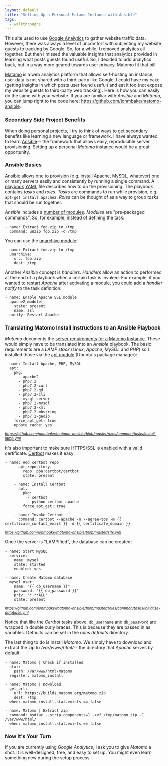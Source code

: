```yaml
---
layout: default
title: "Setting Up a Personal Matamo Instance with Ansible"
tags:
  - walkthroughs
---
```


This site used to use [Google Analytics](http://analytics.google.com) to gather website traffic data. However, there was always a level of uncomfort with subjecting my website guests to tracking by Google. So, for a while, I removed analytics all together. But then I missed the valuable insights that analytics provided in learning what posts guests found useful. So, I decided to add analytics back, but in a way more geared towards user privacy. Matomo fit that bill.

[Matamo](https://matomo.org/) is a web analytics platform that allows self-hosting an instance; user data is not shared with a third-party like Google. I could have my cake (getting insights in which posts user found useful) and eat it too (not expose my website guests to third-party web tracking). Here is how you can easily do the same with your website. If you are familiar with _Ansible_ and _Matomo_, you can jump right to the code here: <https://github.com/jonmbake/matomo-ansible>.

### Secondary Side Project Benefits

When doing personal projects, I try to think of ways to get secondary benefits like learning a new language or framework. I have always wanted to learn [Ansible](https://docs.ansible.com/ansible/latest/)-- the framework that allows easy, reproducible server provisioning. Setting up a personal _Matomo_ instance would be a great opportunity.

### Ansible Basics

[Ansible](https://docs.ansible.com/ansible/latest/) allows one to provision (e.g. install Apache, MySQL, whatever) one or many servers easily and consistently by running a single command. A [playbook](https://docs.ansible.com/ansible/latest/user_guide/playbooks.html) [YAML](https://yaml.org/) file describes how to do the provisioning. The playbook contains _tasks_ and _roles_. _Tasks_ are commands to run while provision, e.g. `apt-get install apache2`. _Roles_ can be thought of as a way to group _tasks_ that should be run together.

_Ansible_ includes a [number of modules](https://docs.ansible.com/ansible/latest/modules/list_of_all_modules.html). _Modules_ are "pre-packaged commands". So, for example, instead of defining the task:

```
- name: Extract foo.zip to /tmp
  command: unzip foo.zip -d /tmp
```

You can use the [unarchive module](https://docs.ansible.com/ansible/latest/modules/unarchive_module.html#unarchive-module):
```
- name: Extract foo.zip to /tmp
  unarchive:
    src: foo.zip
    dest: /tmp
```

Another _Ansible_ concept is _handlers_. _Handlers_ allow an action to performed at the end of a playbook when a certain task is invoked. For example, if you wanted to restart _Apache_ after activating a module, you could add a _handler notify_ to the task definition:

```
- name: Enable Apache SSL module
  apache2_module:
    state: present
    name: ssl
  notify: Restart Apache
```


### Translating Matomo Install Instructions to an Ansible Playbook

_Matomo_ documents the [server requirements for a Matomo Instance](https://matomo.org/docs/requirements/). These would simply have to be translated into an _Ansible_ playbook. The basic requirements are a _LAMP stack_ (_Linux_, _Apache_, _MySQL_ and _PHP_) so I installed those via the [apt module](https://docs.ansible.com/ansible/latest/modules/apt_module.html#apt-module) (Ubuntu's package manager):

```
- name: Install Apache, PHP, MySQL
  apt:
    pkg:
      - apache2
      - php7.2
      - php7.2-curl
      - php7.2-gd
      - php7.2-cli
      - mysql-server
      - php7.2-mysql
      - php7.2-xml
      - php7.2-mbstring
      - php7.2-geoip
    force_apt_get: true
    update_cache: yes
```
<small style="font-style: italic"><https://github.com/jonmbake/matomo-ansible/blob/master/roles/common/tasks/install-lamp.yml></small>

It's also important to make sure HTTPS/SSL is enabled with a valid certificate. [Certbot](https://certbot.eff.org/) makes it easy:

```
- name: Add certbot repo
      apt_repository:
        repo: ppa:certbot/certbot
        state: present

    - name: Install Certbot
      apt:
        pkg:
          - certbot
          - python-certbot-apache
        force_apt_get: true

    - name: Invoke Certbot
      command: certbot --apache -n --agree-tos -m {{ certificate_contact_email }} -d {{ certificate_domain }}
```
<small style="font-style: italic"><https://github.com/jonmbake/matomo-ansible/blob/master/site.yml></small>

Once the server is "LAMPified", the database can be created:

```
- name: Start MySQL
  service:
    name: mysql
    state: started
    enabled: yes

- name: Create Matomo database
  mysql_user:
    name: "{{ db_username }}"
    password: "{{ db_password }}"
    priv: '*.*:ALL'
    state: present
```
<small style="font-style: italic"><https://github.com/jonmbake/matomo-ansible/blob/master/roles/common/tasks/initialize-database.yml></small>

Notice that like the _Certbot_ tasks above, `db_username` and `db_password` are wrapped in double curly braces. This is because they are passed in as variables. Defaults can be set in the _roles defaults_ directory.

The last thing to do is install _Matomo_. We simply have to download and extract the zip to _/var/www/html/_-- the directory that _Apache_ serves by default:

```
- name: Matomo | Check if installed
  stat:
    path: /var/www/html/matomo
  register: matomo_install

- name: Matomo | Download
  get_url:
    url: https://builds.matomo.org/matomo.zip
    dest: /tmp
  when: matomo_install.stat.exists == false

- name: Matomo | Extract zip
  command: bsdtar --strip-components=1 -xvf /tmp/matomo.zip -C /var/www/html/
  when: matomo_install.stat.exists == false
```

### Now It's Your Turn

If you are currently using _Google Analytics_, I ask you to give _Matomo_ a shot. It is well-designed, free, and easy to set up. You might even learn something new during the setup process.
